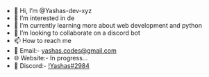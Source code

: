 - 👋 Hi, I’m @Yashas-dev-xyz
- 👀 I’m interested in de
- 🌱 I’m currently learning more about web development and python
- 💞️ I’m looking to collaborate on a discord bot 
- 📫 How to reach me 
- 📧 Email:- yashas.codes@gmail.com
- 🌐 Website:- In progress...
- 💬 Discord:- [!Yashas#2984](https://discord.gg/gtzvnHZK8R)

<!---
Yashas-dev-xyz/Yashas-dev-xyz is a ✨ special ✨ repository because its `README.md` (this file) appears on your GitHub profile.
You can click the Preview link to take a look at your changes.
--->
